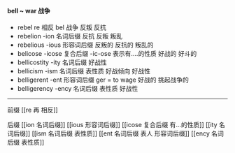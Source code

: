 #### bell  ~ war 战争
- rebel re 相反 bel 战争   反叛  反抗
- rebelion -ion 名词后缀 反抗 反叛 叛乱
- rebelious -ious 形容词后缀 反叛的  反抗的 叛乱的
- belicose  -icose 复合后缀 -ic-ose 表示有....的性质  好战的 好斗的
- bellicostity -ity 名词后缀 好战性
- bellicism -ism 名词后缀 表性质  好战倾向 好战性
- belligerent  -ent 形容词后缀 ger = to wage 好战的  挑起战争的
- belligerency -ency 名词后缀 表性质 好战性
---
前缀
[[re  再  相反]]

后缀
[[ion  名词后缀]]
[[ious 形容词后缀]]
[[icose 复合后缀 有...的性质]]
[[ity 名词后缀]]
[[ism 名词后缀 表性质]]
[[ent 名词后缀  表人 形容词后缀]]
[[ency 名词后缀 表性质]]